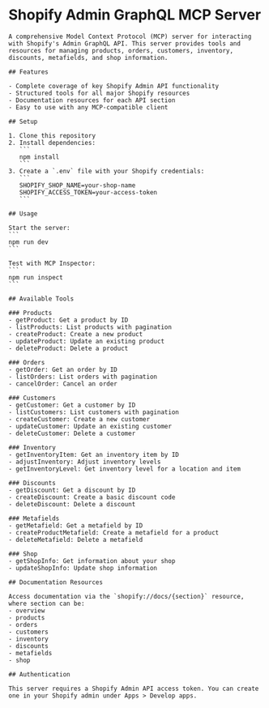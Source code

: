 # Shopify Admin GraphQL MCP Server

    A comprehensive Model Context Protocol (MCP) server for interacting with Shopify's Admin GraphQL API. This server provides tools and resources for managing products, orders, customers, inventory, discounts, metafields, and shop information.

    ## Features

    - Complete coverage of key Shopify Admin API functionality
    - Structured tools for all major Shopify resources
    - Documentation resources for each API section
    - Easy to use with any MCP-compatible client

    ## Setup

    1. Clone this repository
    2. Install dependencies:
       ```
       npm install
       ```
    3. Create a `.env` file with your Shopify credentials:
       ```
       SHOPIFY_SHOP_NAME=your-shop-name
       SHOPIFY_ACCESS_TOKEN=your-access-token
       ```

    ## Usage

    Start the server:
    ```
    npm run dev
    ```

    Test with MCP Inspector:
    ```
    npm run inspect
    ```

    ## Available Tools

    ### Products
    - getProduct: Get a product by ID
    - listProducts: List products with pagination
    - createProduct: Create a new product
    - updateProduct: Update an existing product
    - deleteProduct: Delete a product

    ### Orders
    - getOrder: Get an order by ID
    - listOrders: List orders with pagination
    - cancelOrder: Cancel an order

    ### Customers
    - getCustomer: Get a customer by ID
    - listCustomers: List customers with pagination
    - createCustomer: Create a new customer
    - updateCustomer: Update an existing customer
    - deleteCustomer: Delete a customer

    ### Inventory
    - getInventoryItem: Get an inventory item by ID
    - adjustInventory: Adjust inventory levels
    - getInventoryLevel: Get inventory level for a location and item

    ### Discounts
    - getDiscount: Get a discount by ID
    - createDiscount: Create a basic discount code
    - deleteDiscount: Delete a discount

    ### Metafields
    - getMetafield: Get a metafield by ID
    - createProductMetafield: Create a metafield for a product
    - deleteMetafield: Delete a metafield

    ### Shop
    - getShopInfo: Get information about your shop
    - updateShopInfo: Update shop information

    ## Documentation Resources

    Access documentation via the `shopify://docs/{section}` resource, where section can be:
    - overview
    - products
    - orders
    - customers
    - inventory
    - discounts
    - metafields
    - shop

    ## Authentication

    This server requires a Shopify Admin API access token. You can create one in your Shopify admin under Apps > Develop apps.
